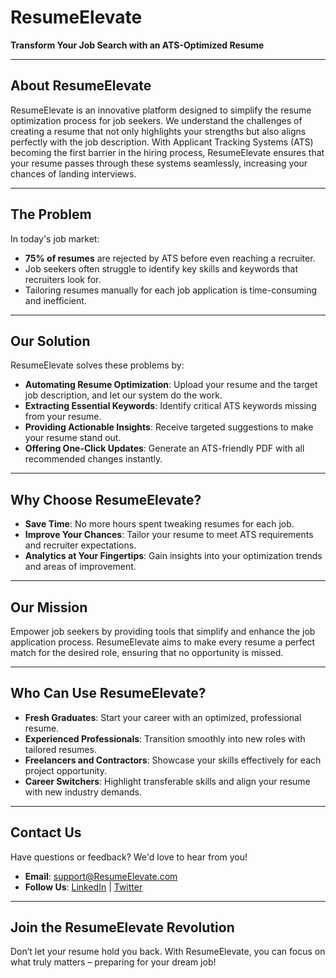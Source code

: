 # **ResumeElevate**  
**Transform Your Job Search with an ATS-Optimized Resume**  

---

## **About ResumeElevate**  

ResumeElevate is an innovative platform designed to simplify the resume optimization process for job seekers. We understand the challenges of creating a resume that not only highlights your strengths but also aligns perfectly with the job description. With Applicant Tracking Systems (ATS) becoming the first barrier in the hiring process, ResumeElevate ensures that your resume passes through these systems seamlessly, increasing your chances of landing interviews.  

---

## **The Problem**  

In today's job market:  
- **75% of resumes** are rejected by ATS before even reaching a recruiter.  
- Job seekers often struggle to identify key skills and keywords that recruiters look for.  
- Tailoring resumes manually for each job application is time-consuming and inefficient.  

---

## **Our Solution**  

ResumeElevate solves these problems by:  
- **Automating Resume Optimization**: Upload your resume and the target job description, and let our system do the work.  
- **Extracting Essential Keywords**: Identify critical ATS keywords missing from your resume.  
- **Providing Actionable Insights**: Receive targeted suggestions to make your resume stand out.  
- **Offering One-Click Updates**: Generate an ATS-friendly PDF with all recommended changes instantly.  

---

## **Why Choose ResumeElevate?**  

- **Save Time**: No more hours spent tweaking resumes for each job.  
- **Improve Your Chances**: Tailor your resume to meet ATS requirements and recruiter expectations.  
- **Analytics at Your Fingertips**: Gain insights into your optimization trends and areas of improvement.  

---

## **Our Mission**  

Empower job seekers by providing tools that simplify and enhance the job application process. ResumeElevate aims to make every resume a perfect match for the desired role, ensuring that no opportunity is missed.  

---

## **Who Can Use ResumeElevate?**  

- **Fresh Graduates**: Start your career with an optimized, professional resume.  
- **Experienced Professionals**: Transition smoothly into new roles with tailored resumes.  
- **Freelancers and Contractors**: Showcase your skills effectively for each project opportunity.  
- **Career Switchers**: Highlight transferable skills and align your resume with new industry demands.  

---

## **Contact Us**  

Have questions or feedback? We'd love to hear from you!  
- **Email**: support@ResumeElevate.com  
- **Follow Us**: [LinkedIn](https://www.linkedin.com/company/ResumeElevate) | [Twitter](https://twitter.com/ResumeElevate)  

---

## **Join the ResumeElevate Revolution**  

Don’t let your resume hold you back. With ResumeElevate, you can focus on what truly matters – preparing for your dream job!  
